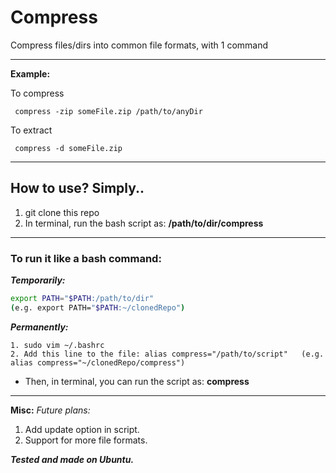# Compress
Compress files/dirs into common file formats, with 1 command

***
**Example:** </br>

 <summary> To compress </summary>
  
 ```
  compress -zip someFile.zip /path/to/anyDir
 ```

<summary> To extract </summary>
  
 ```
  compress -d someFile.zip
 ```

***
## How to use? Simply..
1. git clone this repo
2. In terminal, run the bash script as: **/path/to/dir/compress**

***
### To run it like a bash command:
**_Temporarily:_**
```bash
export PATH="$PATH:/path/to/dir" 
(e.g. export PATH="$PATH:~/clonedRepo")
```


**_Permanently:_**
```
1. sudo vim ~/.bashrc
2. Add this line to the file: alias compress="/path/to/script"   (e.g. alias compress="~/clonedRepo/compress")
```
* Then, in terminal, you can run the script as: **compress**

***
**Misc:**
_Future plans:_
1. Add update option in script.
2. Support for more file formats.

**_Tested and made on Ubuntu._**
